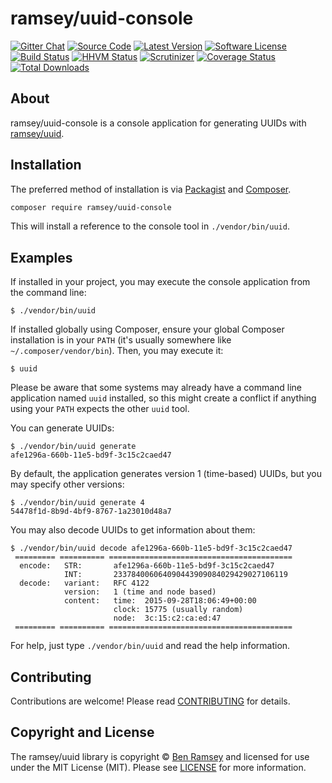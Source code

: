 # ramsey/uuid-console

[![Gitter Chat](https://img.shields.io/badge/gitter-join_chat-brightgreen.svg?style=flat-square)](https://gitter.im/ramsey/uuid)
[![Source Code](http://img.shields.io/badge/source-ramsey/uuid--console-blue.svg?style=flat-square)](https://github.com/ramsey/uuid-console)
[![Latest Version](https://img.shields.io/github/release/ramsey/uuid-console.svg?style=flat-square)](https://github.com/ramsey/uuid-console/releases)
[![Software License](https://img.shields.io/badge/license-MIT-brightgreen.svg?style=flat-square)](https://github.com/ramsey/uuid-console/blob/master/LICENSE)
[![Build Status](https://img.shields.io/travis/ramsey/uuid-console/master.svg?style=flat-square)](https://travis-ci.org/ramsey/uuid-console)
[![HHVM Status](https://img.shields.io/hhvm/ramsey/uuid-console.svg?style=flat-square)](http://hhvm.h4cc.de/package/ramsey/uuid-console)
[![Scrutinizer](https://img.shields.io/scrutinizer/g/ramsey/uuid-console/master.svg?style=flat-square)](https://scrutinizer-ci.com/g/ramsey/uuid-console/)
[![Coverage Status](https://img.shields.io/coveralls/ramsey/uuid-console/master.svg?style=flat-square)](https://coveralls.io/r/ramsey/uuid-console?branch=master)
[![Total Downloads](https://img.shields.io/packagist/dt/ramsey/uuid-console.svg?style=flat-square)](https://packagist.org/packages/ramsey/uuid-console)

## About

ramsey/uuid-console is a console application for generating UUIDs with
[ramsey/uuid][ramsey-uuid].

## Installation

The preferred method of installation is via [Packagist][] and [Composer][].

```bash
composer require ramsey/uuid-console
```

This will install a reference to the console tool in `./vendor/bin/uuid`.

## Examples

If installed in your project, you may execute the console application from the
command line:

    $ ./vendor/bin/uuid

If installed globally using Composer, ensure your global Composer installation
is in your `PATH` (it's usually somewhere like `~/.composer/vendor/bin`). Then,
you may execute it:

    $ uuid

Please be aware that some systems may already have a command line application
named `uuid` installed, so this might create a conflict if anything using your
`PATH` expects the other `uuid` tool.

You can generate UUIDs:

    $ ./vendor/bin/uuid generate
    afe1296a-660b-11e5-bd9f-3c15c2caed47

By default, the application generates version 1 (time-based) UUIDs, but you may
specify other versions:

    $ ./vendor/bin/uuid generate 4
    54478f1d-8b9d-4bf9-8767-1a23010d48a7

You may also decode UUIDs to get information about them:

    $ ./vendor/bin/uuid decode afe1296a-660b-11e5-bd9f-3c15c2caed47
     ========= ========== =========================================
      encode:   STR:       afe1296a-660b-11e5-bd9f-3c15c2caed47
                INT:       233784006064090443909084029429027106119
      decode:   variant:   RFC 4122
                version:   1 (time and node based)
                content:   time:  2015-09-28T18:06:49+00:00
                           clock: 15775 (usually random)
                           node:  3c:15:c2:ca:ed:47
     ========= ========== =========================================

For help, just type `./vendor/bin/uuid` and read the help information.

## Contributing

Contributions are welcome! Please read [CONTRIBUTING][] for details.

## Copyright and License

The ramsey/uuid library is copyright © [Ben Ramsey](https://benramsey.com/) and
licensed for use under the MIT License (MIT). Please see [LICENSE][] for more
information.


[ramsey-uuid]: https://github.com/ramsey/uuid
[packagist]: https://packagist.org/packages/ramsey/uuid-console
[composer]: http://getcomposer.org/
[contributing]: https://github.com/ramsey/uuid-console/blob/master/CONTRIBUTING.md
[license]: https://github.com/ramsey/uuid-console/blob/master/LICENSE

